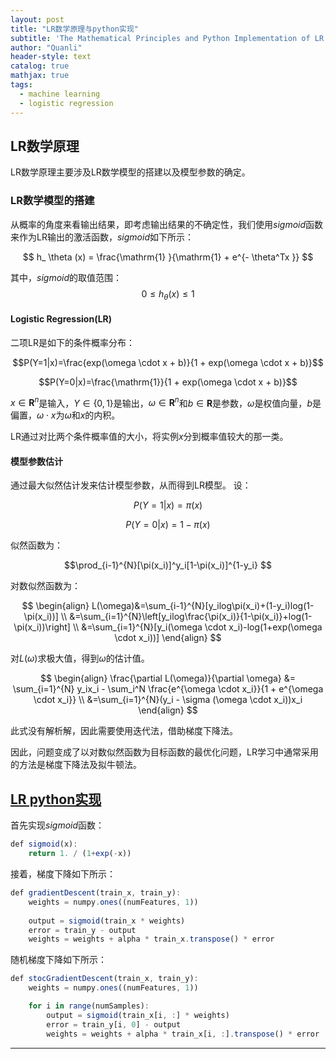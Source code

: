 ```yaml
---
layout: post
title: "LR数学原理与python实现"
subtitle: 'The Mathematical Principles and Python Implementation of LR'
author: "Quanli"
header-style: text
catalog: true
mathjax: true
tags:
  - machine learning
  - logistic regression
---
```


## LR数学原理
LR数学原理主要涉及LR数学模型的搭建以及模型参数的确定。

### LR数学模型的搭建
从概率的角度来看输出结果，即考虑输出结果的不确定性，我们使用$sigmoid$函数来作为LR输出的激活函数，$sigmoid$如下所示：

$$
 h_ \theta (x) = \frac{\mathrm{1} }{\mathrm{1} + e^{- \theta^Tx }}
$$

其中，$sigmoid$的取值范围：$$ 0 \le h_ \theta (x) \le 1 $$

#### Logistic Regression(LR)
二项LR是如下的条件概率分布：

$$P(Y=1|x)=\frac{exp(\omega \cdot x + b)}{1 + exp(\omega \cdot x + b)}$$

$$P(Y=0|x)=\frac{\mathrm{1}}{1 + exp(\omega \cdot x + b)}$$

$x\in \mathbf{R}^n$是输入，$Y\in\{0,1\}$是输出，$\omega \in \mathbf{R}^n$和$b \in \mathbf{R}$是参数，$\omega$是权值向量，$b$是偏置，$\omega \cdot x$为$\omega$和$x$的内积。

LR通过对比两个条件概率值的大小，将实例$x$分到概率值较大的那一类。

#### 模型参数估计
通过最大似然估计发来估计模型参数，从而得到LR模型。
设：

$$P(Y=1|x)=\pi(x)$$

$$P(Y=0|x)=1-\pi(x)$$

似然函数为：

$$\prod_{i-1}^{N}[\pi(x_i)]^y_i[1-\pi(x_i)]^{1-y_i} $$

对数似然函数为：

$$
\begin{align}
L(\omega)&=\sum_{i-1}^{N}[y_ilog\pi(x_i)+(1-y_i)log(1-\pi(x_i))]  \\
&=\sum_{i=1}^{N}\left[y_ilog\frac{\pi(x_i)}{1-\pi(x_i)}+log(1-\pi(x_i))\right] \\
&=\sum_{i=1}^{N}[y_i(\omega \cdot x_i)-log(1+exp(\omega \cdot x_i))]
\end{align}
$$

对$L(\omega)$求极大值，得到$\omega$的估计值。

$$
\begin{align}
\frac{\partial L(\omega)}{\partial \omega} &= \sum_{i=1}^{N} y_ix_i - \sum_i^N \frac{e^{\omega \cdot x_i}}{1 + e^{\omega \cdot x_i}}  \\
&=\sum_{i=1}^{N}(y_i - \sigma (\omega \cdot x_i))x_i
\end{align}
$$

此式没有解析解，因此需要使用迭代法，借助梯度下降法。

因此，问题变成了以对数似然函数为目标函数的最优化问题，LR学习中通常采用的方法是梯度下降法及拟牛顿法。

## [LR python实现](https://blog.csdn.net/zouxy09/article/details/20319673)
首先实现$sigmoid$函数：

```js
def sigmoid(x):
    return 1. / (1+exp(-x))
```

接着，梯度下降如下所示：

```js
def gradientDescent(train_x, train_y):
    weights = numpy.ones((numFeatures, 1))
    
    output = sigmoid(train_x * weights)
    error = train_y - output
    weights = weights + alpha * train_x.transpose() * error
```

随机梯度下降如下所示：

```js
def stocGradientDescent(train_x, train_y):
    weights = numpy.ones((numFeatures, 1))

    for i in range(numSamples):
        output = sigmoid(train_x[i, :] * weights)
        error = train_y[i, 0] - output
        weights = weights + alpha * train_x[i, :].transpose() * error
```

---

